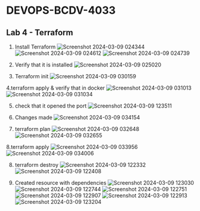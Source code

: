 # DEVOPS-BCDV-4033
## Lab 4 - Terraform
1. Install Terraform
![Screenshot 2024-03-09 024344](https://github.com/anis-vahora/DEVOPS-BCDV-4033/assets/58881736/ce632a55-a368-41b3-982e-5215b2825024)
![Screenshot 2024-03-09 024612](https://github.com/anis-vahora/DEVOPS-BCDV-4033/assets/58881736/9e39f924-9044-43d5-81f5-8e2a46036e13)
![Screenshot 2024-03-09 024739](https://github.com/anis-vahora/DEVOPS-BCDV-4033/assets/58881736/6adf736c-84ea-4f7b-ade8-20bc9e9ac12d)

2. Verify that it is installed
![Screenshot 2024-03-09 025020](https://github.com/anis-vahora/DEVOPS-BCDV-4033/assets/58881736/4b15ec3f-93a6-4aec-865e-df63b6b08e2a)

3. Terraform init
![Screenshot 2024-03-09 030159](https://github.com/anis-vahora/DEVOPS-BCDV-4033/assets/58881736/67b974c6-f6a4-4f51-8b76-2938d9a360ef)

4.terraform apply & verify that in docker
![Screenshot 2024-03-09 031013](https://github.com/anis-vahora/DEVOPS-BCDV-4033/assets/58881736/b2d6a7ae-c21a-4f27-b2dc-5e87fc622179)
![Screenshot 2024-03-09 031034](https://github.com/anis-vahora/DEVOPS-BCDV-4033/assets/58881736/4630c7cd-eb41-4789-9ba9-c16995d68e60)

5. check that it opened the port
![Screenshot 2024-03-09 123511](https://github.com/anis-vahora/DEVOPS-BCDV-4033/assets/58881736/80c8febf-314a-407c-ae42-b68bf50bbffb)

6. Changes made
![Screenshot 2024-03-09 034154](https://github.com/anis-vahora/DEVOPS-BCDV-4033/assets/58881736/0282aa71-6c5b-4fc0-af34-a7d67933abdf)


8. terraform plan
![Screenshot 2024-03-09 032648](https://github.com/anis-vahora/DEVOPS-BCDV-4033/assets/58881736/17300c41-8d51-4a88-85ba-8a0e6f1298f8)
![Screenshot 2024-03-09 032655](https://github.com/anis-vahora/DEVOPS-BCDV-4033/assets/58881736/bb241a86-28cb-4736-858a-2d1ec73d1fb2)

8.terraform apply
![Screenshot 2024-03-09 033956](https://github.com/anis-vahora/DEVOPS-BCDV-4033/assets/58881736/30aa3932-b4ba-4b12-8b6b-03ec3899f6e7)
![Screenshot 2024-03-09 034006](https://github.com/anis-vahora/DEVOPS-BCDV-4033/assets/58881736/7b183663-3354-4396-8341-ba8deade4cd8)

8. terraform destroy
![Screenshot 2024-03-09 122332](https://github.com/anis-vahora/DEVOPS-BCDV-4033/assets/58881736/8846ca2d-eaf9-4b3b-a91f-10f05eb4a750)
![Screenshot 2024-03-09 122408](https://github.com/anis-vahora/DEVOPS-BCDV-4033/assets/58881736/521b2de0-3a03-4434-aa84-38d2cae8622b)

9. Created resource with dependencies
![Screenshot 2024-03-09 123030](https://github.com/anis-vahora/DEVOPS-BCDV-4033/assets/58881736/14022738-b20a-4009-8349-77ceaee8c2f8)
![Screenshot 2024-03-09 122744](https://github.com/anis-vahora/DEVOPS-BCDV-4033/assets/58881736/421ce872-78b9-4820-afc3-1cd374afdb20)
![Screenshot 2024-03-09 122751](https://github.com/anis-vahora/DEVOPS-BCDV-4033/assets/58881736/7d84ce16-3433-485c-b410-0fd9da9a05e0)
![Screenshot 2024-03-09 122907](https://github.com/anis-vahora/DEVOPS-BCDV-4033/assets/58881736/0b2c7227-4973-419a-8059-a77288431494)
![Screenshot 2024-03-09 122913](https://github.com/anis-vahora/DEVOPS-BCDV-4033/assets/58881736/0fc58c48-a76d-49b0-aff6-4d3929c72e08)
![Screenshot 2024-03-09 123204](https://github.com/anis-vahora/DEVOPS-BCDV-4033/assets/58881736/8091996f-551d-4d04-8f04-1b8db6a85ee0)







